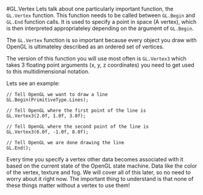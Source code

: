 #GL.Vertex
Lets talk about one particularly important function, the ```GL.Vertex``` function. This function needs to be called between ```GL.Begin``` and ```GL.End``` function calls. It is used to specify a point in space (A vertex), which is then interpreted appropriateley depending on the argument of ```GL.Begin```.

The ```GL.Vertex``` function is so important because every object you draw with OpenGL is ultimateley described as an ordered set of vertices.

The version of this function you will use most often is ```GL.Vertex3``` which takes 3 floating point arguments (x, y, z coordinates) you need to get used to this multidimensional notation.

Lets see an example:
```
// Tell OpenGL we want to draw a line
GL.Begin(PrimitiveType.Lines);

// Tell OpenGL where the first point of the line is
GL.Vertex3(2.0f, 1.0f, 3.0f);

// Tell OpenGL where the second point of the line is
GL.Vertex3(6.0f, -1.0f, 8.0f);

// Tell OpenGL we are done drawing the line
GL.End();
```

Every time you specify a vertex other data becomes associated with it based on the current state of the OpenGL state machine. Data like the color of the vertex, texture and fog. We will cover all of this later, so no need to worry about it right now. The important thing to understand is that none of these things matter without a vertex to use them!